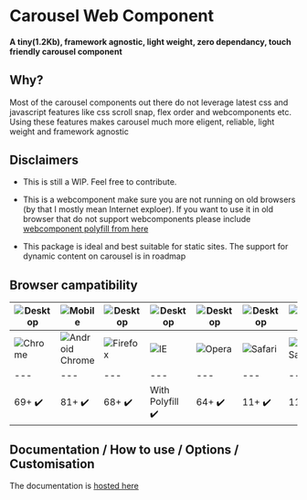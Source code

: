 # Carousel Web Component
#### **A tiny(1.2Kb), framework agnostic, light weight, zero dependancy, touch friendly carousel component**

## Why?
Most of the carousel components out there do not leverage latest css and javascript features like css scroll snap, flex order and webcomponents etc. Using these features makes carousel much more eligent, reliable, light weight and framework agnostic

## Disclaimers
- This is still a WIP. Feel free to contribute.

- This is a webcomponent make sure you are not running on old browsers (by that I mostly mean Internet exploer). If you want to use it in old browser that do not support webcomponents please include [webcomponent polyfill from here](https://www.webcomponents.org/polyfills)

- This package is ideal and best suitable for static sites. The support for dynamic content on carousel is in roadmap 


## Browser campatibility
| ![Desktop](https://developer.mozilla.org/static/platforms/desktop.d6def92f82da.svg) | ![Mobile](https://developer.mozilla.org/static/platforms/mobile.d9737f9e22aa.svg) | ![Desktop](https://developer.mozilla.org/static/platforms/desktop.d6def92f82da.svg) | ![Desktop](https://developer.mozilla.org/static/platforms/desktop.d6def92f82da.svg) | ![Desktop](https://developer.mozilla.org/static/platforms/desktop.d6def92f82da.svg) | ![Desktop](https://developer.mozilla.org/static/platforms/desktop.d6def92f82da.svg) | ![Mobile](https://developer.mozilla.org/static/platforms/mobile.d9737f9e22aa.svg) | ![Desktop](https://developer.mozilla.org/static/platforms/desktop.d6def92f82da.svg) |
| --- | --- | --- | --- | --- | --- | --- | --- |
![Chrome](https://raw.github.com/alrra/browser-logos/main/src/chrome/chrome_24x24.png) | ![Android Chrome](https://raw.github.com/alrra/browser-logos/main/src/chrome/chrome_24x24.png) | ![Firefox](https://raw.github.com/alrra/browser-logos/main/src/firefox/firefox_24x24.png) | ![IE](https://raw.githubusercontent.com/alrra/browser-logos/main/src/archive/internet-explorer_9-11/internet-explorer_9-11_24x24.png) | ![Opera](https://raw.github.com/alrra/browser-logos/main/src/opera/opera_24x24.png) | ![Safari](https://raw.github.com/alrra/browser-logos/main/src/safari/safari_24x24.png) | ![Ios Safari](https://raw.github.com/alrra/browser-logos/main/src/safari/safari_24x24.png) | ![Edge](https://raw.githubusercontent.com/alrra/browser-logos/main/src/edge/edge_24x24.png)
| --- | --- | --- | --- | --- | --- | --- | --- |
69+ :heavy_check_mark: | 81+ :heavy_check_mark: | 68+ :heavy_check_mark: | With Polyfill :heavy_check_mark: | 64+ :heavy_check_mark: | 11+ :heavy_check_mark: | 11+ :heavy_check_mark: | 79+ :heavy_check_mark: 

## Documentation / How to use / Options / Customisation
The documentation is [hosted here](https://technikhil314.surge.sh/docs/carousel/introduction)
